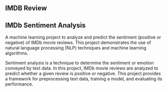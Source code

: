 ## IMDB Review 

## IMDb Sentiment Analysis

A machine learning project to analyze and predict the sentiment (positive or negative) of IMDb movie reviews. This project demonstrates the use of natural language processing (NLP) techniques and machine learning algorithms.

Sentiment analysis is a technique to determine the sentiment or emotion conveyed by text data. In this project, IMDb movie reviews are analyzed to predict whether a given review is positive or negative. This project provides a framework for preprocessing text data, training a model, and evaluating its performance.


